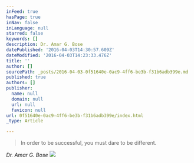 ```yaml
---
inFeed: true
hasPage: true
inNav: false
inLanguage: null
starred: false
keywords: []
description: Dr. Amar G. Bose
datePublished: '2016-04-03T14:30:57.609Z'
dateModified: '2016-04-03T14:23:33.476Z'
title: ''
author: []
sourcePath: _posts/2016-04-03-0f51640e-0ac9-4ff6-be3b-f31b6adb399e.md
published: true
authors: []
publisher:
  name: null
  domain: null
  url: null
  favicon: null
url: 0f51640e-0ac9-4ff6-be3b-f31b6adb399e/index.html
_type: Article

---
```

> In order to be successful, you must dare to be different.

_Dr. Amar G. Bose_
![](https://the-grid-user-content.s3-us-west-2.amazonaws.com/363a4171-ff6e-4bf6-b1b6-48e04b22bfbf.png)